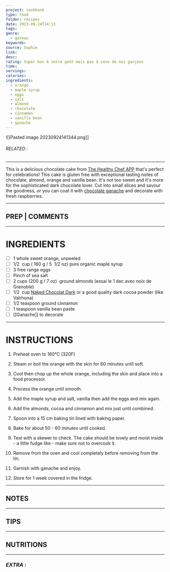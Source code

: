 ```yaml
---
project: cookbook
type: food
folder: recipes
date: 2023-09-24T14:13
tags: 
genre:
  - gateau
keywords: 
source: Sophie
link: 
desc: 
rating: Super bon à notre goût mais pas à ceux de nos garçons
time: 
servings: 
calories: 
ingredients:
  - orange
  - maple syrup
  - eggs
  - salt
  - almond
  - chocolate
  - cinnamon
  - vanilla bean
  - ganache
---
```


![[Pasted image 20230924141344.png]]
###### *RELATED* : 
---
This is a delicious chocolate cake from [The Healthy Chef APP](https://thehealthychef.com/pages/app) that's perfect for celebrations! This cake is gluten free with exceptional tasting notes of chocolate, almond, orange and vanilla bean. It's not too sweet and it's more for the sophisticated dark chocolate lover. Cut into small slices and savour the goodness, or you can coat it with [chocolate ganache](https://www.thehealthychef.com/2015/02/ganache/) and decorate with fresh raspberries.

---
## PREP | COMMENTS



---
# INGREDIENTS

- [ ] 1 whole sweet orange, unpeeled
- [ ] 1/2  cup ( 160 g / 5  1/2 oz) pure organic maple syrup
- [ ] 3 free range eggs
- [ ] Pinch of sea salt
- [ ] 2 cups (200 g / 7 oz)  ground almonds (essai le 1 dec avec noix de Grenoble)
- [ ] 1/2  cup [Naked Chocolat Dark](https://secure.thehealthychef.com/shop/product/naked-chocolat-dark) or a good quality dark cocoa powder (like Valrhona)
- [ ] 1/2 teaspoon ground cinnamon
- [ ] 1 teaspoon vanilla bean paste
- [ ] [[Ganache]] to decorate

---
# INSTRUCTIONS

1. Preheat oven to 160°C (320F)
    
2. Steam or boil the orange with the skin for 60 minutes until soft.
    
3. Cool then chop up the whole orange, including the skin and place into a food processor.
    
4. Process the orange until smooth.
    
5. Add the maple syrup and salt, vanilla then add the eggs and mix again.
    
6. Add the almonds, cocoa and cinnamon and mix just until combined.
    
7. Spoon into a 15 cm baking tin lined with baking paper.
    
8. Bake for about 50 ­- 60 minutes until cooked.
    
9. Test with a skewer to check. The cake should be lovely and moist inside - a little fudge like - make sure not to overcook it.
    
10. Remove from the oven and cool completely before removing from the tin.
    
11. Garnish with ganache and enjoy.
    
12. Store for 1 week covered in the fridge.

---
## NOTES



---
## TIPS



---
## NUTRITIONS



---
### *EXTRA* :



